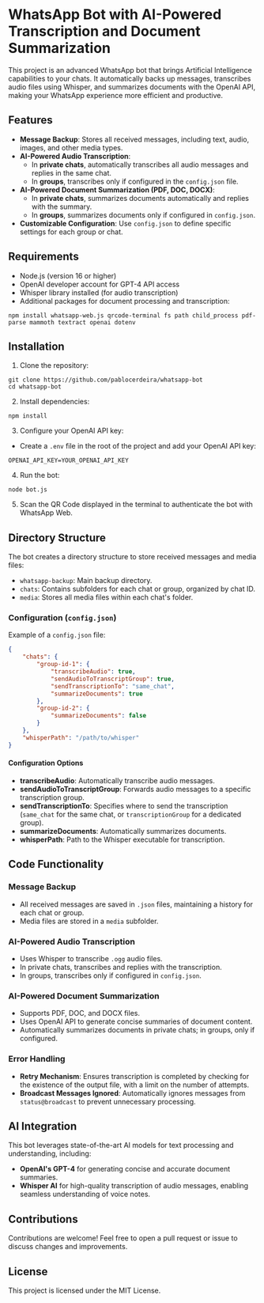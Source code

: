 # WhatsApp Bot with AI-Powered Transcription and Document Summarization

This project is an advanced WhatsApp bot that brings Artificial Intelligence capabilities to your chats. It automatically backs up messages, transcribes audio files using Whisper, and summarizes documents with the OpenAI API, making your WhatsApp experience more efficient and productive.

## Features

- **Message Backup**: Stores all received messages, including text, audio, images, and other media types.
- **AI-Powered Audio Transcription**:
  - In **private chats**, automatically transcribes all audio messages and replies in the same chat.
  - In **groups**, transcribes only if configured in the `config.json` file.
- **AI-Powered Document Summarization (PDF, DOC, DOCX)**:
  - In **private chats**, summarizes documents automatically and replies with the summary.
  - In **groups**, summarizes documents only if configured in `config.json`.
- **Customizable Configuration**: Use `config.json` to define specific settings for each group or chat.

## Requirements

- Node.js (version 16 or higher)
- OpenAI developer account for GPT-4 API access
- Whisper library installed (for audio transcription)
- Additional packages for document processing and transcription:

```
npm install whatsapp-web.js qrcode-terminal fs path child_process pdf-parse mammoth textract openai dotenv
```

## Installation

1. Clone the repository:

```
git clone https://github.com/pablocerdeira/whatsapp-bot
cd whatsapp-bot
```

2. Install dependencies:

```
npm install
```

3. Configure your OpenAI API key:

- Create a `.env` file in the root of the project and add your OpenAI API key:

```
OPENAI_API_KEY=YOUR_OPENAI_API_KEY
```

4. Run the bot:

```
node bot.js
```

5. Scan the QR Code displayed in the terminal to authenticate the bot with WhatsApp Web.

## Directory Structure

The bot creates a directory structure to store received messages and media files:

- `whatsapp-backup`: Main backup directory.
- `chats`: Contains subfolders for each chat or group, organized by chat ID.
- `media`: Stores all media files within each chat's folder.

### Configuration (`config.json`)

Example of a `config.json` file:

```json
{
    "chats": {
        "group-id-1": {
            "transcribeAudio": true,
            "sendAudioToTranscriptGroup": true,
            "sendTranscriptionTo": "same_chat",
            "summarizeDocuments": true
        },
        "group-id-2": {
            "summarizeDocuments": false
        }
    },
    "whisperPath": "/path/to/whisper"
}
```

#### Configuration Options

- **transcribeAudio**: Automatically transcribe audio messages.
- **sendAudioToTranscriptGroup**: Forwards audio messages to a specific transcription group.
- **sendTranscriptionTo**: Specifies where to send the transcription (`same_chat` for the same chat, or `transcriptionGroup` for a dedicated group).
- **summarizeDocuments**: Automatically summarizes documents.
- **whisperPath**: Path to the Whisper executable for transcription.

## Code Functionality

### Message Backup

- All received messages are saved in `.json` files, maintaining a history for each chat or group.
- Media files are stored in a `media` subfolder.

### AI-Powered Audio Transcription

- Uses Whisper to transcribe `.ogg` audio files.
- In private chats, transcribes and replies with the transcription.
- In groups, transcribes only if configured in `config.json`.

### AI-Powered Document Summarization

- Supports PDF, DOC, and DOCX files.
- Uses OpenAI API to generate concise summaries of document content.
- Automatically summarizes documents in private chats; in groups, only if configured.

### Error Handling

- **Retry Mechanism**: Ensures transcription is completed by checking for the existence of the output file, with a limit on the number of attempts.
- **Broadcast Messages Ignored**: Automatically ignores messages from `status@broadcast` to prevent unnecessary processing.

## AI Integration

This bot leverages state-of-the-art AI models for text processing and understanding, including:
- **OpenAI's GPT-4** for generating concise and accurate document summaries.
- **Whisper AI** for high-quality transcription of audio messages, enabling seamless understanding of voice notes.

## Contributions

Contributions are welcome! Feel free to open a pull request or issue to discuss changes and improvements.

## License

This project is licensed under the MIT License.